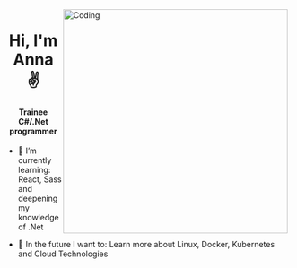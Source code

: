 <img align="right" alt="Coding" width="400" src="https://media.giphy.com/media/ZVik7pBtu9dNS/giphy.gif">

<h1 align="center"> Hi, I'm Anna ✌️ </h1>
<h4 align="center">Trainee C#/.Net programmer </h4>

- 🌱 I’m currently learning: React, Sass and deepening my knowledge of .Net

- 🚀 In the future I want to: Learn more about Linux, Docker, Kubernetes and Cloud Technologies






<!--
**Kotusyk/Kotusyk** is a ✨ _special_ ✨ repository because its `README.md` (this file) appears on your GitHub profile.

Here are some ideas to get you started:

- 🔭 I’m currently working on ...

- 👯 I’m looking to collaborate on ...
- 🤔 I’m looking for help with ...
- 💬 Ask me about ...
- 📫 How to reach me: ...
- 😄 Pronouns: ...
- ⚡ Fun fact: ...

<h2 align="center"> I experienced in working with: </h2>
<h4 align="center">Frontend</h4>
-->
